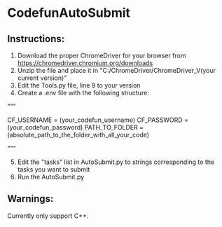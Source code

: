 # CodefunAutoSubmit

## Instructions:

1. Download the proper ChromeDriver for your browser from https://chromedriver.chromium.org/downloads
2. Unzip the file and place it in "C:/ChromeDriver/ChromeDriver_V(your current version)"
3. Edit the Tools.py file, line 9 to your version
4. Create a .env file with the following structure:

"""

CF_USERNAME = (your_codefun_username)
CF_PASSWORD = (your_codefun_password)
PATH_TO_FOLDER = (absolute_path_to_the_folder_with_all_your_code)

"""

5. Edit the "tasks" list in AutoSubmit.py to strings corresponding to the tasks you want to submit
6. Run the AutoSubmit.py

## Warnings:

Currently only support C++.